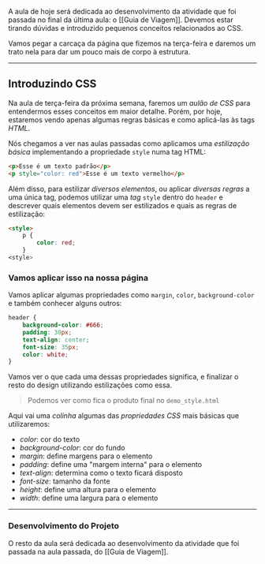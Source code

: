 
A aula de hoje será dedicada ao desenvolvimento da atividade que foi passada no final da última aula: o [[Guia de Viagem]]. Devemos estar tirando dúvidas e introduzido pequenos conceitos relacionados ao CSS.

Vamos pegar a carcaça da página que fizemos na terça-feira e daremos um trato nela para dar um pouco mais de corpo à estrutura.

---

## Introduzindo CSS

Na aula de terça-feira da próxima semana, faremos um *aulão de CSS* para entendermos esses conceitos em maior detalhe. Porém, por hoje, estaremos vendo apenas algumas regras básicas e como aplicá-las às tags *HTML*.

Nós chegamos a ver nas aulas passadas como aplicamos uma *estilização básica* implementando a propriedade `style` numa tag HTML:
```html
<p>Esse é um texto padrão</p>
<p style="color: red">Esse é um texto vermelho</p>
```

Além disso, para estilizar *diversos elementos*, ou aplicar *diversas regras* a uma única tag, podemos utilizar uma *tag* `style` dentro do `header` e descrever quais elementos devem ser estilizados e quais as regras de estilização:
```html
<style>
	p {
		color: red;
	}
<style>
```

### Vamos aplicar isso na nossa página

Vamos aplicar algumas propriedades como `margin`, `color`, `background-color` e também conhecer alguns outros:
```css
header {
	background-color: #666;
	padding: 30px;
	text-align: center;
	font-size: 35px;
	color: white;
}
```

Vamos ver o que cada uma dessas propriedades significa, e finalizar o resto do design utilizando estilizações como essa.

> Podemos ver como fica o produto final no `demo_style.html`

Aqui vai uma *colinha* algumas das *propriedades CSS* mais básicas que utilizaremos:
- *color*: cor do texto
- *background-color*: cor do fundo
- *margin*: define margens para o elemento
- *padding*: define uma "margem interna" para o elemento
- *text-align*: determina como o texto ficará disposto
- *font-size*: tamanho da fonte
- *height*: define uma altura para o elemento
- *width*: define uma largura para o elemento

---

### Desenvolvimento do Projeto

O resto da aula será dedicada ao desenvolvimento da atividade que foi passada na aula passada, do [[Guia de Viagem]].
